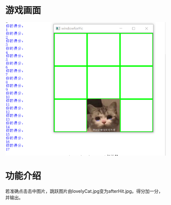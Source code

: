 # 游戏画面
![picture](https://github.com/ophwsjtu18/ohw20f/blob/main/Wrx/assignment4/present.png)
# 功能介绍
若准确点击击中图片，跳跃图片由lovelyCat.jpg变为afterHit.jpg。得分加一分，并输出。

